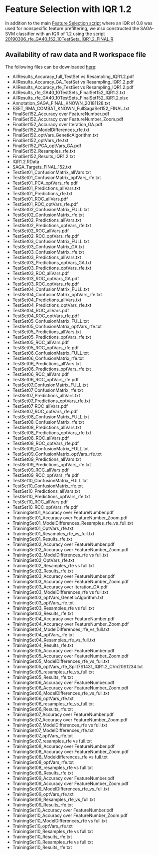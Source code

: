 # Feature Selection with IQR 1.2
In addition to the main [Feature Selection script](../../../../Paper/Feature%20Selection/20190306_rfe_GA40_152_10TestSets_IQR0.8_FINAL_median.R) where an IQR of 0.8 was used for nonspecific feature prefiltering, we also constructed the SAGA-SVM classifier with an IQR of 1.2 using the script [20190306_rfe_GA40_152_10TestSets_IQR1.2_FINAL.R](./20190306_rfe_GA40_152_10TestSets_IQR1.2_FINAL.R).

## Availability of raw data and R workspace file

The following files can be downloaded [here](https://owncloud.gwdg.de/index.php/s/85teLcXYEex3num):
*	AllResults_Accuracy_full_TestSet vs Resampling_IQR1.2.pdf
*	AllResults_Accuracy_GA_TestSet vs Resampling_IQR1.2.pdf
*	AllResults_Accuracy_rfe_TestSet vs Resampling_IQR1.2.pdf
*	AllResults_rfe_GA40_10TestSets_FinalSet152_IQR1.2.txt
*	AllResults_rfe_GA40_10TestSets_FinalSet152_IQR1.2.xlsx
*	Annotation_SAGA_FINAL_KNOWN_20181128.txt
*	ESET_RMA_COMBAT_KNOWN_FullSagaSet152_FINAL.txt
*	FinalSet152_Accuracy over FeatureNumber.pdf
*	FinalSet152_Accuracy over FeatureNumber_Zoom.pdf
*	FinalSet152_Accuracy over Iteration_GA.pdf
*	FinalSet152_ModelDifferences_rfe.txt
*	FinalSet152_optVars_GeneticAlgorithm.txt
*	FinalSet152_optVars_rfe.txt
*	FinalSet152_PCA_optVars_GA.pdf
*	FinalSet152_Resamples_rfe.txt
*	FinalSet152_Results_IQR1.2.txt
*	IQR1.2.RData
*	SAGA_Targets_FINAL_152.txt
*	TestSet01_ConfusionMatrix_allVars.txt
*	TestSet01_ConfusionMatrix_optVars_rfe.txt
*	TestSet01_PCA_optVars_rfe.pdf
*	TestSet01_Predictions_allVars.txt
*	TestSet01_Predictions_rfe.txt
*	TestSet01_ROC_allVars.pdf
*	TestSet01_ROC_optVars_rfe.pdf
*	TestSet02_ConfusionMatrix_FULL.txt
*	TestSet02_ConfusionMatrix_rfe.txt
*	TestSet02_Predictions_allVars.txt
*	TestSet02_Predictions_optVars_rfe.txt
*	TestSet02_ROC_allVars.pdf
*	TestSet02_ROC_optVars_rfe.pdf
*	TestSet03_ConfusionMatrix_FULL.txt
*	TestSet03_ConfusionMatrix_GA.txt
*	TestSet03_ConfusionMatrix_rfe.txt
*	TestSet03_Predictions_allVars.txt
*	TestSet03_Predictions_optVars_GA.txt
*	TestSet03_Predictions_optVars_rfe.txt
*	TestSet03_ROC_allVars.pdf
*	TestSet03_ROC_optVars_GA.pdf
*	TestSet03_ROC_optVars_rfe.pdf
*	TestSet04_ConfusionMatrix_FULL.txt
*	TestSet04_ConfusionMatrix_optVars_rfe.txt
*	TestSet04_Predictions_allVars.txt
*	TestSet04_Predictions_optVars_rfe.txt
*	TestSet04_ROC_allVars.pdf
*	TestSet04_ROC_optVars_rfe.pdf
*	TestSet05_ConfusionMatrix_FULL.txt
*	TestSet05_ConfusionMatrix_optVars_rfe.txt
*	TestSet05_Predictions_allVars.txt
*	TestSet05_Predictions_optVars_rfe.txt
*	TestSet05_ROC_allVars.pdf
*	TestSet05_ROC_optVars_rfe.pdf
*	TestSet06_ConfusionMatrix_FULL.txt
*	TestSet06_ConfusionMatrix_rfe.txt
*	TestSet06_Predictions_allVars.txt
*	TestSet06_Predictions_optVars_rfe.txt
*	TestSet06_ROC_allVars.pdf
*	TestSet06_ROC_optVars_rfe.pdf
*	TestSet07_ConfusionMatrix_FULL.txt
*	TestSet07_ConfusionMatrix_rfe.txt
*	TestSet07_Predictions_allVars.txt
*	TestSet07_Predictions_optVars_rfe.txt
*	TestSet07_ROC_allVars.pdf
*	TestSet07_ROC_optVars_rfe.pdf
*	TestSet08_ConfusionMatrix_FULL.txt
*	TestSet08_ConfusionMatrix_rfe.txt
*	TestSet08_Predictions_allVars.txt
*	TestSet08_Predictions_optVars_rfe.txt
*	TestSet08_ROC_allVars.pdf
*	TestSet08_ROC_optVars_rfe.pdf
*	TestSet09_ConfusionMatrix_FULL.txt
*	TestSet09_ConfusionMatrix_optVars_rfe.txt
*	TestSet09_Predictions_allVars.txt
*	TestSet09_Predictions_optVars_rfe.txt
*	TestSet09_ROC_allVars.pdf
*	TestSet09_ROC_optVars_rfe.pdf
*	TestSet10_ConfusionMatrix_FULL.txt
*	TestSet10_ConfusionMatrix_rfe.txt
*	TestSet10_Predictions_allVars.txt
*	TestSet10_Predictions_optVars_rfe.txt
*	TestSet10_ROC_allVars.pdf
*	TestSet10_ROC_optVars_rfe.pdf
*	TrainingSet01_Accuracy over FeatureNumber.pdf
*	TrainingSet01_Accuracy over FeatureNumber_Zoom.pdf
*	TrainingSet01_ModelDifferences_Resamples_rfe_vs_full.txt
*	TrainingSet01_OptVars_rfe.txt
*	TrainingSet01_Resamples_rfe_vs_full.txt
*	TrainingSet01_Results_rfe.txt
*	TrainingSet02_Accuracy over FeatureNumber.pdf
*	TrainingSet02_Accuracy over FeatureNumber_Zoom.pdf
*	TrainingSet02_ModelDifferences_rfe vs full.txt
*	TrainingSet02_OptVars_rfe.txt
*	TrainingSet02_Resamples_rfe vs full.txt
*	TrainingSet02_Results_rfe.txt
*	TrainingSet03_Accuracy over FeatureNumber.pdf
*	TrainingSet03_Accuracy over FeatureNumber_Zoom.pdf
*	TrainingSet03_Accuracy over Iteration_GA.pdf
*	TrainingSet03_ModelDifferences_rfe vs full.txt
*	TrainingSet03_optVars_GeneticAlgorithm.txt
*	TrainingSet03_optVars_rfe.txt
*	TrainingSet03_Resamples_rfe vs full.txt
*	TrainingSet03_Results_rfe.txt
*	TrainingSet04_Accuracy over FeatureNumber.pdf
*	TrainingSet04_Accuracy over FeatureNumber_Zoom.pdf
*	TrainingSet04_ModelDifferences_rfe_vs_full.txt
*	TrainingSet04_optVars_rfe.txt
*	TrainingSet04_Resamples_rfe_vs_full.txt
*	TrainingSet04_Results_rfe.txt
*	TrainingSet05_Accuracy over FeatureNumber.pdf
*	TrainingSet05_Accuracy over FeatureNumber_Zoom.pdf
*	TrainingSet05_ModelDifferences_rfe_vs_full.txt
*	TrainingSet05_optVars_rfe_Split7S1431_IQR1.2_CVn20S1234.txt
*	TrainingSet05_resamples_rfe_vs_full.txt
*	TrainingSet05_Results_rfe.txt
*	TrainingSet06_Accuracy over FeatureNumber.pdf
*	TrainingSet06_Accuracy over FeatureNumber_Zoom.pdf
*	TrainingSet06_ModelDifferences_rfe_vs_full.txt
*	TrainingSet06_optVars_rfe.txt
*	TrainingSet06_resamples_rfe_vs_full.txt
*	TrainingSet06_Results_rfe.txt
*	TrainingSet07_Accuracy over FeatureNumber.pdf
*	TrainingSet07_Accuracy over FeatureNumber_Zoom.pdf
*	TrainingSet07_ModelDifferences_rfe vs full.txt
*	TrainingSet07_ModelDifferences_rfe.txt
*	TrainingSet07_optVars_rfe.txt
*	TrainingSet07_resamples_rfe vs full.txt
*	TrainingSet08_Accuracy over FeatureNumber.pdf
*	TrainingSet08_Accuracy over FeatureNumber_Zoom.pdf
*	TrainingSet08_Modeldifferences_rfe vs full.txt
*	TrainingSet08_optVars_rfe.txt
*	TrainingSet08_resamples_rfe vs full.txt
*	TrainingSet08_Results_rfe.txt
*	TrainingSet09_Accuracy over FeatureNumber.pdf
*	TrainingSet09_Accuracy over FeatureNumber_Zoom.pdf
*	TrainingSet09_ModelDifferences_rfe_vs_full.txt
*	TrainingSet09_optVars_rfe.txt
*	TrainingSet09_Resamples_rfe_vs_full.txt
*	TrainingSet09_Results_rfe.txt
*	TrainingSet10_Accuracy over FeatureNumber.pdf
*	TrainingSet10_Accuracy over FeatureNumber_Zoom.pdf
*	TrainingSet10_ModelDifferences_rfe vs full.txt
*	TrainingSet10_optVars_rfe.txt
*	TrainingSet10_Resamples_rfe vs full.txt
*	TrainingSet10_Results_rfe.txt
*	TrainingSet10_Resamples_rfe vs full.txt
*	TrainingSet10_Results_rfe.txt
